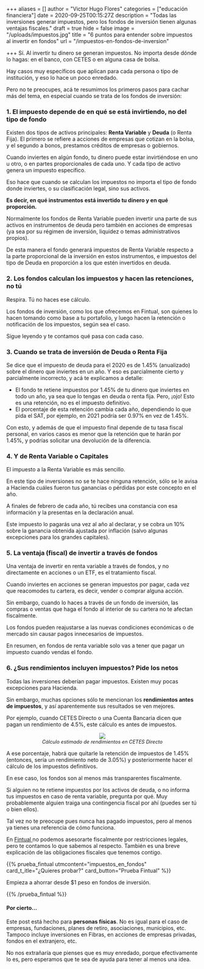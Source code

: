 +++
aliases = []
author = "Victor Hugo Flores"
categories = ["educación financiera"]
date = 2020-09-25T00:15:27Z
description = "Todas las inversiones generar impuestos, pero los fondos de inversión tienen algunas ventajas fiscales."
draft = true
hide = false
image = "/uploads/impuestos.jpg"
title = "6 puntos para entender sobre impuestos al invertir en fondos"
url = "/impuestos-en-fondos-de-inversion"

+++
Sí. Al invertir tu dinero se generan impuestos. No importa desde dónde lo hagas: en el banco, con CETES o en alguna casa de bolsa.

Hay casos muy específicos que aplican para cada persona o tipo de institución, y eso lo hace un poco enredado.

Pero no te preocupes, acá te resumimos los primeros pasos para cachar más del tema, en especial cuando se trata de los fondos de inversión:

### 1. El impuesto depende de en qué se está invirtiendo, no del tipo de fondo

Existen dos tipos de activos principales: **Renta Variable** y **Deuda** (o Renta Fija). El primero se refiere a acciones de empresas que cotizan en la bolsa, y el segundo a bonos, prestamos créditos de empresas o gobiernos.

Cuando inviertes en algún fondo, tu dinero puede estar invirtiéndose en uno u otro, o en partes proporcionales de cada uno. Y cada tipo de activo genera un impuesto específico.

Eso hace que cuando se calculan los impuestos no importa el tipo de fondo donde inviertes, o su clasificación legal, sino sus activos.

**Es decir, en qué instrumentos está invertido tu dinero y en qué proporción.**

Normalmente los fondos de Renta Variable pueden invertir una parte de sus activos en instrumentos de deuda pero también en acciones de empresas (ya sea por su régimen de inversión, liquidez o temas administrativos propios).

De esta manera el fondo generará impuestos de Renta Variable respecto a la parte proporcional de la inversión en estos instrumentos, e impuestos del tipo de Deuda en proporción a los que estén invertidos en deuda.

### 2. Los fondos calculan los impuestos y hacen las retenciones, no tú

Respira. Tú no haces ese cálculo.

Los fondos de inversión, como los que ofrecemos en Fintual, son quienes lo hacen tomando como base a tu portafolio, y luego hacen la retención o notificación de los impuestos, según sea el caso.

Sigue leyendo y te contamos qué pasa con cada caso.

### 3. Cuando se trata de inversión de Deuda o Renta Fija

Se dice que el impuesto de deuda para el 2020 es de 1.45% (anualizado) sobre el dinero que inviertes en un año. Y eso es parcialmente cierto y parcialmente incorrecto, y acá te explicamos a detalle:

* El fondo te retiene impuestos por 1.45% de tu dinero que inviertes en todo un año, ya sea que lo tengas en deuda o renta fija. Pero, ¡ojo! Esto es una retención, no es el impuesto definitivo.
* El porcentaje de esta retención cambia cada año, dependiendo lo que pida el SAT, por ejemplo, en 2021 podría ser 0.97% en vez de 1.45%.

Con esto, y además de que el impuesto final depende de tu tasa fiscal personal, en varios casos es menor que la retención que te harán por 1.45%, y podrías solicitar una devolución de la diferencia.

### 4. Y de Renta Variable o Capitales

El impuesto a la Renta Variable es más sencillo.

En este tipo de inversiones no se te hace ninguna retención, sólo se le avisa a Hacienda cuáles fueron tus ganancias o pérdidas por este concepto en el año.

A finales de febrero de cada año, tú recibes una constancia con esa información y la presentas en la declaración anual.

Este impuesto lo pagarás una vez al año al declarar, y se cobra un 10% sobre la ganancia obtenida ajustada por inflación (salvo algunas excepciones para los grandes capitales).

### 5. La ventaja (fiscal) de invertir a través de fondos

Una ventaja de invertir en renta variable a través de fondos, y no directamente en acciones o un ETF, es el tratamiento fiscal.

Cuando inviertes en acciones se generan impuestos por pagar, cada vez que reacomodes tu cartera, es decir, vender o comprar alguna acción.

Sin embargo, cuando lo haces a través de un fondo de inversión, las compras o ventas que haga el fondo al interior de su cartera no te afectan fiscalmente.

Los fondos pueden reajustarse a las nuevas condiciones económicas o de mercado sin causar pagos innecesarios de impuestos.

En resumen, en fondos de renta variable solo vas a tener que pagar un impuesto cuando vendas el fondo.

### 6. ¿Sus rendimientos incluyen impuestos? Pide los netos

Todas las inversiones deberían pagar impuestos. Existen muy pocas excepciones para Hacienda.

Sin embargo, muchas opciones sólo te mencionan los **rendimientos antes de impuestos**, y así aparentemente sus resultados se ven mejores.

Por ejemplo, cuando CETES Directo o una Cuenta Bancaria dicen que pagan un rendimiento de 4.5%, este cálculo es antes de impuestos.

<div style="text-align:center"> <figure> <img src="/uploads/captura-de-pantalla-2020-09-24-a-la-s-20-12-36.png"> <figcaption style="display:block;text-align:center;font-size:.8rem"><i>Cálculo estimado de rendimientos en CETES Directo</i></figcaption> </figure> </div>


A ese porcentaje, habrá que quitarle la retención de impuestos de 1.45% (entonces, sería un rendimiento neto de 3.05%) y posteriormente hacer el cálculo de los impuestos definitivos.

En ese caso, los fondos son al menos más transparentes fiscalmente.

Si alguien no te retiene impuestos por los activos de deuda, o no informa tus impuestos en caso de renta variable, pregunta por qué. Muy probablemente alguien traiga una contingencia fiscal por ahí (puedes ser tú o bien ellos).

Tal vez no te preocupe pues nunca has pagado impuestos, pero al menos ya tienes una referencia de cómo funciona.

En [Fintual ](https://fintu.al/99Un)no podemos asesorarte fiscalmente por restricciones legales, pero te contamos lo que sabemos al respecto. También es una breve explicación de las obligaciones fiscales que tenemos contigo.

{{% prueba_fintual
utmcontent="impuestos_en_fondos"
card_t_itle="¿Quieres probar?"
card_button="Prueba Fintual" %}}

Empieza a ahorrar desde $1 peso en fondos de inversión.

{{% /prueba_fintual %}}

#### Por cierto...

Este post está hecho para **personas físicas**. No es igual para el caso de empresas, fundaciones, planes de retiro, asociaciones, municipios, etc. Tampoco incluye inversiones en Fibras, en acciones de empresas privadas, fondos en el extranjero, etc.

No nos extrañaría que pienses que es muy enredado, porque efectivamente lo es, pero esperamos que te sea de ayuda para tener al menos una idea.